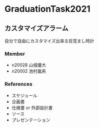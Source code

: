 # GraduationTask2021

## カスタマイズアラーム

自分で自由にカスタマイズ出来る目覚まし時計


### Member

- n20028 山城優大
- n20002 池村嵐央

### References

- スケジュール
- 企画書
- 仕様書 or 外部設計書
- ソース
- プレゼンテーション
